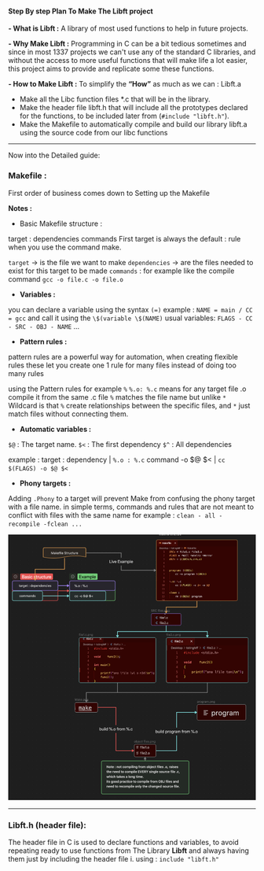 #### **Step By step Plan To Make The Libft project**

**- What is Libft :**
A library of most used functions to help in future projects.
  
**- Why Make Libft :**
Programming in C can be a bit tedious sometimes and since in most 1337 projects we can't use any of the standard C libraries, and without the access to more useful functions that will make life a lot easier, this project aims to provide and replicate some these functions.

**- How to Make Libft :**
To simplify the **“How”** as much as we can : Libft.a
- Make all the Libc function files *.c that will be in the library.
- Make the header file libft.h that will include all the prototypes declared for the functions, to be included later from (`#include "libft.h"`).
- Make the Makefile to automatically compile and build our library libft.a using the source code from our libc functions
---

Now into the Detailed guide:

### Makefile :

First order of business comes down to Setting up the Makefile

 **Notes :**
- Basic Makefile structure :

target : dependencies 
commands
First target is always the default : rule when you use the command make.

`target` -> is the file we want to make
`dependencies` -> are the files needed to exist for this target to be made
`commands` : for example like the compile command `gcc -o file.c -o file.o`

* **Variables :** 

you can declare a variable using the syntax `(=)`
example : `NAME = main / CC = gcc`
and call it using the `\$(variable \$(NAME)`
usual variables: `FLAGS - CC - SRC - OBJ - NAME` ...

- **Pattern rules :**

pattern rules are a powerful way for automation, when creating flexible rules
these let you create one 1 rule for many files instead of doing too many rules
	
using the Pattern rules for example `%`
`%.o: %.c` means for any target file .o compile it from the same .c file
`%` matches the file name but unlike `*` Wildcard is that `%` create
relationships between the specific files, and `*` just match files without connecting them.

- **Automatic variables :**

`$@` : The target name.
`$<` : The first dependency 
`$^` : All dependencies

example :
target : dependency   |  `%.o : %.c`
command -o \$\@ \$\<   |  `cc $(FLAGS) -o $@ $<`

- **Phony targets :**

Adding `.Phony` to a target will prevent Make from confusing the phony target with a file name.
in simple terms, commands and rules that are not meant to conflict with files with the same name 
for example :
`clean - all - recompile -fclean ...`


<img src="attachment/a69bd5c176ad65579372d57be7a06407.png" />

---
### Libft.h (header file):


The header file in C is used to declare functions and variables, to avoid repeating ready to use functions from The Library   **Libft**   and always having them just by including the header file i.
using : `include "libft.h"`
